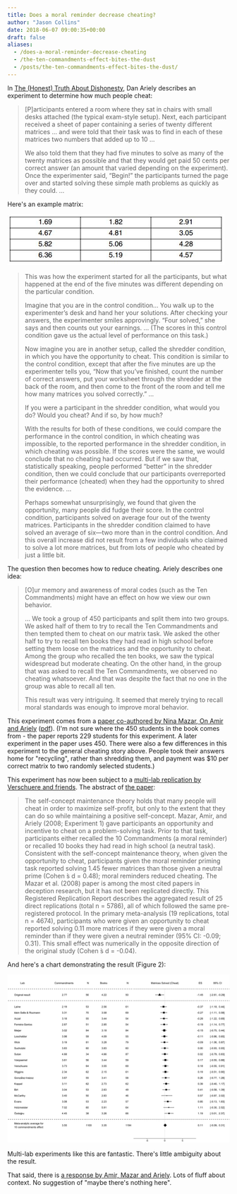 ```yaml
---
title: Does a moral reminder decrease cheating?
author: "Jason Collins"
date: 2018-06-07 09:00:35+00:00
draft: false
aliases:
  - /does-a-moral-reminder-decrease-cheating
  - /the-ten-commandments-effect-bites-the-dust
  - /posts/the-ten-commandments-effect-bites-the-dust/
---
```


In [The (Honest) Truth About Dishonesty](https://www.jasoncollins.blog/arielys-the-honest-truth-about-dishonesty/), Dan Ariely describes an experiment to determine how much people cheat:

>[P]articipants entered a room where they sat in chairs with small desks attached (the typical exam-style setup). Next, each participant received a sheet of paper containing a series of twenty different matrices ... and were told that their task was to find in each of these matrices two numbers that added up to 10 ...
>
>We also told them that they had five minutes to solve as many of the twenty matrices as possible and that they would get paid 50 cents per correct answer (an amount that varied depending on the experiment). Once the experimenter said, “Begin!” the participants turned the page over and started solving these simple math problems as quickly as they could. ...

Here's an example matrix:

![matrix](img/matrix.jpg)

>This was how the experiment started for all the participants, but what happened at the end of the five minutes was different depending on the particular condition.
>
>Imagine that you are in the control condition... You walk up to the experimenter’s desk and hand her your solutions. After checking your answers, the experimenter smiles approvingly. “Four solved,” she says and then counts out your earnings. ... (The scores in this control condition gave us the actual level of performance on this task.)
>
>Now imagine you are in another setup, called the shredder condition, in which you have the opportunity to cheat. This condition is similar to the control condition, except that after the five minutes are up the experimenter tells you, “Now that you’ve finished, count the number of correct answers, put your worksheet through the shredder at the back of the room, and then come to the front of the room and tell me how many matrices you solved correctly.” ...
>
>If you were a participant in the shredder condition, what would you do? Would you cheat? And if so, by how much?
>
>With the results for both of these conditions, we could compare the performance in the control condition, in which cheating was impossible, to the reported performance in the shredder condition, in which cheating was possible. If the scores were the same, we would conclude that no cheating had occurred. But if we saw that, statistically speaking, people performed “better” in the shredder condition, then we could conclude that our participants overreported their performance (cheated) when they had the opportunity to shred the evidence. ...
>
>Perhaps somewhat unsurprisingly, we found that given the opportunity, many people did fudge their score. In the control condition, participants solved on average four out of the twenty matrices. Participants in the shredder condition claimed to have solved an average of six—two more than in the control condition. And this overall increase did not result from a few individuals who claimed to solve a lot more matrices, but from lots of people who cheated by just a little bit.

The question then becomes how to reduce cheating. Ariely describes one idea:

>[O]ur memory and awareness of moral codes (such as the Ten Commandments) might have an effect on how we view our own behavior.
>
>... We took a group of 450 participants and split them into two groups. We asked half of them to try to recall the Ten Commandments and then tempted them to cheat on our matrix task. We asked the other half to try to recall ten books they had read in high school before setting them loose on the matrices and the opportunity to cheat. Among the group who recalled the ten books, we saw the typical widespread but moderate cheating. On the other hand, in the group that was asked to recall the Ten Commandments, we observed no cheating whatsoever. And that was despite the fact that no one in the group was able to recall all ten.
>
>This result was very intriguing. It seemed that merely trying to recall moral standards was enough to improve moral behavior.

This experiment comes from a [paper co-authored by Nina Mazar, On Amir and Ariely](https://doi.org/10.1509/jmkr.45.6.633) ([pdf](http://people.duke.edu/~dandan/webfiles/PapersPI/Dishonesty%20of%20Honest%20People.pdf)). (I'm not sure where the 450 students in the book comes from - the paper reports 229 students for this experiment. A later experiment in the paper uses 450. There were also a few differences in this experiment to the general cheating story above. People took their answers home for "recycling", rather than shredding them, and payment was $10 per correct matrix to two randomly selected students.)

This experiment has now been subject to a [multi-lab replication by Verschuere and friends](https://osf.io/vxz7q/). The abstract of [the paper](https://osf.io/jckme/):

>The self-concept maintenance theory holds that many people will cheat in order to maximize self-profit, but only to the extent that they can do so while maintaining a positive self-concept. Mazar, Amir, and Ariely (2008; Experiment 1) gave participants an opportunity and incentive to cheat on a problem-solving task. Prior to that task, participants either recalled the 10 Commandments (a moral reminder) or recalled 10 books they had read in high school (a neutral task). Consistent with the self-concept maintenance theory, when given the opportunity to cheat, participants given the moral reminder priming task reported solving 1.45 fewer matrices than those given a neutral prime (Cohen ́s d = 0.48); moral reminders reduced cheating. The Mazar et al. (2008) paper is among the most cited papers in deception research, but it has not been replicated directly. This Registered Replication Report describes the aggregated result of 25 direct replications (total n = 5786), all of which followed the same pre-registered protocol. In the primary meta-analysis (19 replications, total n = 4674), participants who were given an opportunity to cheat reported solving 0.11 more matrices if they were given a moral reminder than if they were given a neutral reminder (95% CI: -0.09; 0.31). This small effect was numerically in the opposite direction of the original study (Cohen ́s d = -0.04).

And here's a chart demonstrating the result (Figure 2):

![Figure 2](img/moral-reminder.jpg)

Multi-lab experiments like this are fantastic. There's little ambiguity about the result.

That said, there is [a response by Amir, Mazar and Ariely](https://osf.io/x2sdq/). Lots of fluff about context. No suggestion of "maybe there's nothing here".
